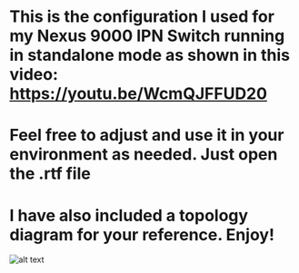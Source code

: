 # This is the configuration I used for my Nexus 9000 IPN Switch running in standalone mode as shown in this video: https://youtu.be/WcmQJFFUD20
# Feel free to adjust and use it in your environment as needed. Just open the .rtf file
# I have also included a topology diagram for your reference. Enjoy!

![alt text](https://github.com/carlosteclas/[Multipod/blob/topology.png?raw=true)
